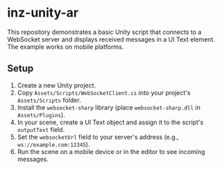 # inz-unity-ar

This repository demonstrates a basic Unity script that connects to a WebSocket server and displays received messages in a UI Text element. The example works on mobile platforms.

## Setup

1. Create a new Unity project.
2. Copy `Assets/Scripts/WebSocketClient.cs` into your project's `Assets/Scripts` folder.
3. Install the `websocket-sharp` library (place `websocket-sharp.dll` in `Assets/Plugins`).
4. In your scene, create a UI Text object and assign it to the script's `outputText` field.
5. Set the `websocketUrl` field to your server's address (e.g., `ws://example.com:12345`).
6. Run the scene on a mobile device or in the editor to see incoming messages.
